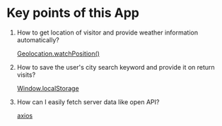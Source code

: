 # Key points of this App

1. How to get location of visitor and provide weather information automatically?

   [Geolocation.watchPosition()](https://developer.mozilla.org/en-US/docs/Web/API/Geolocation/watchPosition)

2. How to save the user's city search keyword and provide it on return visits?

   [Window.localStorage](https://developer.mozilla.org/en-US/docs/Web/API/Window/localStorage)

3. How can I easily fetch server data like open API?

   [axios](https://www.npmjs.com/package/axios)
